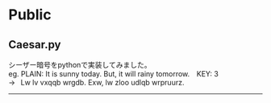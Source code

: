 # Public
## Caesar.py
シーザー暗号をpythonで実装してみました。  
eg. PLAIN: It is sunny today. But, it will rainy tomorrow.&emsp;KEY: 3  
&rarr;&ensp; Lw lv vxqqb wrgdb. Exw, lw zloo udlqb wrpruurz.
***
